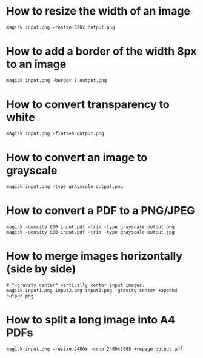 # How to resize the width of an image
```shell
magick input.png -resize 320x output.png
```

# How to add a border of the width 8px to an image
```shell
magick input.png -border 8 output.png
```

# How to convert transparency to white
```shell
magick input.png -flatten output.png
```

# How to convert an image to grayscale
```shell
magick input.png -type grayscale output.png
```

# How to convert a PDF to a PNG/JPEG
```
magick -density 600 input.pdf -trim -type grayscale output.png
magick -density 600 input.pdf -trim -type grayscale output.jpg

```

# How to merge images horizontally (side by side)
```shell
# "-gravity center" vertically center input images.
magick input1.png input2.png input3.png -gravity center +append output.png
```

# How to split a long image into A4 PDFs
```shell
magick input.png -resize 2480x -crop 2480x3508 +repage output.pdf
```
